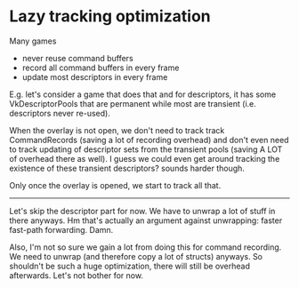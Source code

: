# Lazy tracking optimization

Many games
- never reuse command buffers
- record all command buffers in every frame
- update most descriptors in every frame

E.g. let's consider a game that does that and for descriptors,
it has some VkDescriptorPools that are permanent while most are transient
(i.e. descriptors never re-used).

When the overlay is not open, we don't need to track track CommandRecords
(saving a lot of recording overhead) and don't even need to track
updating of descriptor sets from the transient pools (saving A LOT
of overhead there as well). I guess we could even get around tracking
the existence of these transient descriptors? sounds harder though.

Only once the overlay is opened, we start to track all that.

---

Let's skip the descriptor part for now. We have to unwrap a lot of
stuff in there anyways. 
Hm that's actually an argument against unwrapping: faster fast-path forwarding. 
Damn.

Also, I'm not so sure we gain a lot from doing this for command recording.
We need to unwrap (and therefore copy a lot of structs) anyways.
So shouldn't be such a huge optimization, there will still be overhead
afterwards.
Let's not bother for now.
